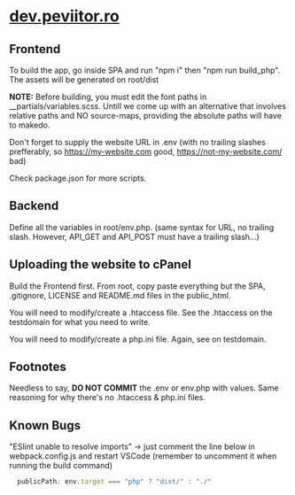 # [dev.peviitor.ro](https://dev.peviitor.ro)

## Frontend
To build the app, go inside SPA and run "npm i" then "npm run build_php". The assets will be generated on root/dist

**NOTE:** Before building, you must edit the font paths in __partials/variables.scss. Untill we come up with an alternative that involves relative paths and NO source-maps, providing the absolute paths will have to makedo.

Don't forget to supply the website URL in .env (with no trailing slashes prefferably, so https://my-website.com good, https://not-my-website.com/ bad)

Check package.json for more scripts.

## Backend

Define all the variables in root/env.php. (same syntax for URL, no trailing slash. However, API_GET and API_POST must have a trailing slash...)

## Uploading the website to cPanel

Build the Frontend first. From root, copy paste everything but the SPA, .gitignore, LICENSE and README.md files in the public_html.

You will need to modify/create a .htaccess file. See the .htaccess on the testdomain for what you need to write.

You will need to modify/create a php.ini file. Again, see on testdomain.

## Footnotes

Needless to say, **DO NOT COMMIT** the .env or env.php with values. Same reasoning for why there's no .htaccess & php.ini files.


## Known Bugs


"ESlint unable to resolve imports" -> just comment the line below in webpack.config.js and restart VSCode (remember to uncomment it when running the build command)
```javascript
  publicPath: env.target === "php" ? "dist/" : "./"
```
